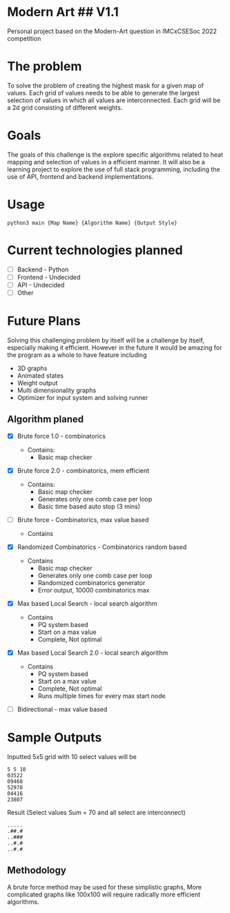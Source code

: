 # Modern Art ## V1.1
 Personal project based on the Modern-Art question in IMCxCSESoc 2022 competition 


# The problem
 To solve the problem of creating the highest mask for a given map of values. 
 Each grid of values needs to be able to generate the largest selection of values in which all values are interconnected. 
 Each grid will be a 2d grid consisting of different weights.

# Goals
 The goals of this challenge is the explore specific algorithms related to heat mapping and selection of values in a efficient manner. 
 It will also be a learning project to explore the use of full stack programming, including the use of API, frontend and backend implementations.

# Usage
```
python3 main {Map Name} {Algorithm Name} {Output Style}
```

# Current technologies planned
- [ ] Backend - Python
- [ ] Frontend - Undecided 
- [ ] API - Undecided
- [ ] Other

# Future Plans
 Solving this challenging problem by itself will be a challenge by itself, especially making it efficient. 
 However in the future it would be amazing for the program as a whole to have feature including

- 3D graphs
- Animated states
- Weight output
- Multi dimensionality graphs 
- Optimizer for input system and solving runner

## Algorithm planed

- [X] Brute force 1.0 - combinatorics
  - Contains: 
    - Basic map checker 

- [X] Brute force 2.0 - combinatorics, mem efficient 
  - Contains: 
    - Basic map checker 
    - Generates only one comb case per loop
    - Basic time based auto stop (3 mins)

- [ ] Brute force - Combinatorics, max value based
  - Contains

- [X] Randomized Combinatorics - Combinatorics random based
  - Contains
    - Basic map checker 
    - Generates only one comb case per loop
    - Randomized combinatorics generator
    - Error output, 10000 combinatorics max

- [X] Max based Local Search - local search algorithm
  - Contains
    - PQ system based
    - Start on a max value 
    - Complete, Not optimal

- [X] Max based Local Search 2.0 - local search algorithm
  - Contains
    - PQ system based
    - Start on a max value 
    - Complete, Not optimal
    - Runs multiple times for every max start node 
  
- [ ] Bidirectional - max value based 

# Sample Outputs 

Inputted 5x5 grid with 10 select values will be 

```
5 5 10
03522
09468
52978
04416
23807
```

Result (Select values Sum = 70 and all select are interconnect)
```
.....
.##.#
..###
..#.#
..#.#
```

## Methodology
A brute force method may be used for these simplistic graphs, More complicated graphs like 100x100 will require radically more efficient algorithms.